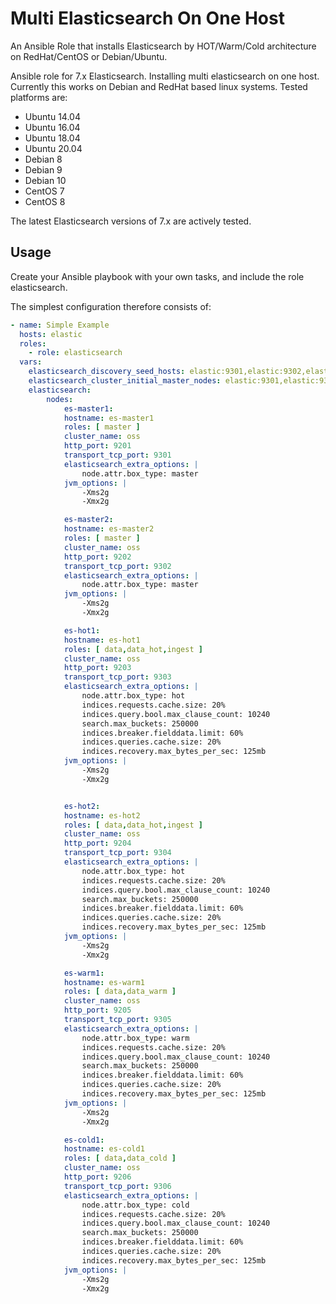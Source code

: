 # Multi Elasticsearch On One Host

An Ansible Role that installs Elasticsearch by HOT/Warm/Cold architecture on RedHat/CentOS or Debian/Ubuntu.

Ansible role for 7.x Elasticsearch. Installing multi elasticsearch on one host. Currently this works on Debian and RedHat based linux systems. Tested platforms are:

- Ubuntu 14.04
- Ubuntu 16.04
- Ubuntu 18.04
- Ubuntu 20.04
- Debian 8
- Debian 9
- Debian 10
- CentOS 7
- CentOS 8

The latest Elasticsearch versions of 7.x are actively tested.

## Usage

Create your Ansible playbook with your own tasks, and include the role elasticsearch.

The simplest configuration therefore consists of:

```yml
- name: Simple Example
  hosts: elastic
  roles:
    - role: elasticsearch
  vars:
    elasticsearch_discovery_seed_hosts: elastic:9301,elastic:9302,elastic:9303,elastic:9304,elastic:9305,elastic:9306
    elasticsearch_cluster_initial_master_nodes: elastic:9301,elastic:9302
    elasticsearch:
        nodes:
            es-master1:
            hostname: es-master1
            roles: [ master ]
            cluster_name: oss
            http_port: 9201 
            transport_tcp_port: 9301
            elasticsearch_extra_options: |  
                node.attr.box_type: master
            jvm_options: |
                -Xms2g
                -Xmx2g

            es-master2:
            hostname: es-master2
            roles: [ master ]
            cluster_name: oss
            http_port: 9202
            transport_tcp_port: 9302
            elasticsearch_extra_options: |  
                node.attr.box_type: master
            jvm_options: |
                -Xms2g
                -Xmx2g

            es-hot1:
            hostname: es-hot1
            roles: [ data,data_hot,ingest ]
            cluster_name: oss
            http_port: 9203
            transport_tcp_port: 9303
            elasticsearch_extra_options: |
                node.attr.box_type: hot
                indices.requests.cache.size: 20%
                indices.query.bool.max_clause_count: 10240
                search.max_buckets: 250000
                indices.breaker.fielddata.limit: 60%
                indices.queries.cache.size: 20%
                indices.recovery.max_bytes_per_sec: 125mb
            jvm_options: |
                -Xms2g
                -Xmx2g


            es-hot2:
            hostname: es-hot2
            roles: [ data,data_hot,ingest ]
            cluster_name: oss
            http_port: 9204
            transport_tcp_port: 9304
            elasticsearch_extra_options: |
                node.attr.box_type: hot
                indices.requests.cache.size: 20%
                indices.query.bool.max_clause_count: 10240
                search.max_buckets: 250000
                indices.breaker.fielddata.limit: 60%
                indices.queries.cache.size: 20%
                indices.recovery.max_bytes_per_sec: 125mb
            jvm_options: |
                -Xms2g
                -Xmx2g

            es-warm1:
            hostname: es-warm1
            roles: [ data,data_warm ]
            cluster_name: oss
            http_port: 9205
            transport_tcp_port: 9305
            elasticsearch_extra_options: |
                node.attr.box_type: warm
                indices.requests.cache.size: 20%
                indices.query.bool.max_clause_count: 10240
                search.max_buckets: 250000
                indices.breaker.fielddata.limit: 60%
                indices.queries.cache.size: 20%
                indices.recovery.max_bytes_per_sec: 125mb 
            jvm_options: |
                -Xms2g
                -Xmx2g

            es-cold1:
            hostname: es-cold1
            roles: [ data,data_cold ]
            cluster_name: oss
            http_port: 9206
            transport_tcp_port: 9306
            elasticsearch_extra_options: |
                node.attr.box_type: cold
                indices.requests.cache.size: 20%
                indices.query.bool.max_clause_count: 10240
                search.max_buckets: 250000
                indices.breaker.fielddata.limit: 60%
                indices.queries.cache.size: 20%
                indices.recovery.max_bytes_per_sec: 125mb
            jvm_options: |
                -Xms2g
                -Xmx2g
```        